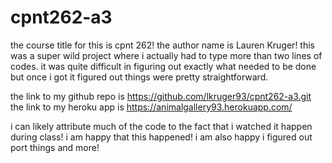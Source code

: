 # cpnt262-a3
the course title for this is cpnt 262!  the author name is Lauren Kruger!
this was a super wild project where i actually had to type more than two lines of codes.  it was quite difficult in figuring out exactly what needed to be done but once i got it figured out things were pretty straightforward.

the link to my github repo is https://github.com/lkruger93/cpnt262-a3.git
the link to my heroku app is https://animalgallery93.herokuapp.com/

i can likely attribute much of the code to the fact that i watched it happen during class!  i am happy that this happened!  i am also happy i figured out port things and more!
